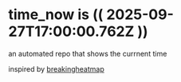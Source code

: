 # time_now is (( 2025-09-27T17:00:00.762Z ))

an automated repo that shows the currnent time

inspired by [breakingheatmap](https://github.com/breakingheatmap/breakingheatmap)